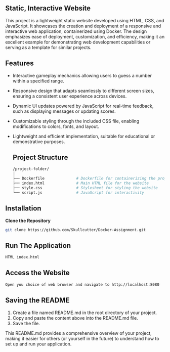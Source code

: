 ## Static, Interactive Website 
This project is a lightweight static website developed using HTML, CSS, and JavaScript. It showcases the creation and deployment of a responsive and interactive web application, containerized using Docker. The design emphasizes ease of deployment, customization, and efficiency, making it an excellent example for demonstrating web development capabilities or serving as a template for similar projects.

## Features 
- Interactive gameplay mechanics allowing users to guess a number within a specified range.

- Responsive design that adapts seamlessly to different screen sizes, ensuring a consistent user experience across devices.

- Dynamic UI updates powered by JavaScript for real-time feedback, such as displaying messages or updating scores.

- Customizable styling through the included CSS file, enabling modifications to colors, fonts, and layout.

- Lightweight and efficient implementation, suitable for educational or demonstrative purposes.

  ## Project Structure
  ```bash
  /project-folder/
  │
  ├── Dockerfile              # Dockerfile for containerizing the project
  ├── index.html              # Main HTML file for the website
  ├── style.css               # Stylesheet for styling the website
  └── script.js               # JavaScript for interactivity
  ```
  
 ## Installation
**Clone the Repository**
```bash
git clone https://github.com/Skullcutter/Docker-Assignment.git
```
## Run The Application
 ```bash
HTML index.html
```

## Access the Website
```bash
Open you choice of web browser and navigate to http://localhost:8080
```
## Saving the README
1. Create a file named README.md in the root directory of your project.
2. Copy and paste the content above into the README.md file.
3. Save the file.
   
This README.md provides a comprehensive overview of your project, making it easier for others (or yourself in the future) to understand how to set up and run your application.

 



